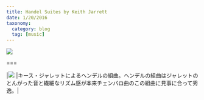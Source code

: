 ```yaml
---
title: Handel Suites by Keith Jarrett
date: 1/20/2016
taxonomy:
  category: blog
  tag: [music]
---
```


![](https://www.youtube.com/watch?v=3K9fOfId3B4)

===

|<a rel="nofollow" href="http://www.amazon.co.jp/gp/product/B000025XCW/ref=as_li_ss_il?ie=UTF8&camp=247&creative=7399&creativeASIN=B000025XCW&linkCode=as2&tag=tujp-22"><img border="0" src="http://ws-fe.amazon-adsystem.com/widgets/q?_encoding=UTF8&ASIN=B000025XCW&Format=_SL250_&ID=AsinImage&MarketPlace=JP&ServiceVersion=20070822&WS=1&tag=tujp-22" ></a><img src="http://ir-jp.amazon-adsystem.com/e/ir?t=tujp-22&l=as2&o=9&a=B000025XCW" width="1" height="1" border="0" alt="" style="border:none !important; margin:0px !important;" />
|キース・ジャレットによるヘンデルの組曲。ヘンデルの組曲はジャレットのとんがった音と繊細なリズム感が本来チェンバロ曲のこの組曲に見事に合って秀逸。|